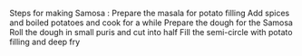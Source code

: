Steps for making Samosa :
Prepare the masala for potato filling
Add spices and boiled potatoes and cook for a while
Prepare the dough for the Samosa
Roll the dough in small puris and cut into half
Fill the semi-circle with potato filling and deep fry